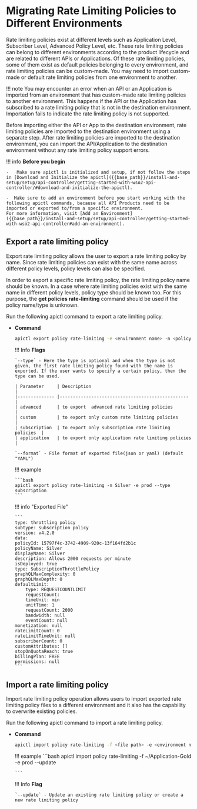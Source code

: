 # Migrating Rate Limiting Policies to Different Environments

Rate limiting policies exist at different levels such as Application Level, Subscriber Level, Advanced Policy Level, etc. These rate limiting policies can belong to different environments according to the product lifecycle and are related to different APIs or Applications. Of these rate limiting policies, some of them exist as default policies belonging to every environment, and rate limiting policies can be custom-made. You may need to import custom-made or default rate limiting policies from one environment to another.

!!! note
    You may encounter an error when an API or an Application is imported from an environment that has custom-made rate limiting policies to another environment. This happens if the API or the Application has subscribed to a rate limiting policy that is not in the destination environment. Importation fails to indicate the rate limiting policy is not supported.

Before importing either the API or App to the destination environment, rate limiting policies are imported to the destination environment using a separate step. After rate limiting policies are imported to the destination environment, you can import the API/Application to the destination environment without any rate limiting policy support errors.

!!! info
    **Before you begin** 

    -   Make sure apictl is initialized and setup, if not follow the steps in [Download and Initialize the apictl]({{base_path}}/install-and-setup/setup/api-controller/getting-started-with-wso2-api-controller/#download-and-initialize-the-apictl).

    -  Make sure to add an environment before you start working with the following apictl commands, because all API Products need to be imported or exported to/from a specific environment.      
    For more information, visit [Add an Environment]({{base_path}}/install-and-setup/setup/api-controller/getting-started-with-wso2-api-controller#add-an-environment).

## Export a rate limiting policy

Export rate limiting policy allows the user to export a rate limiting policy by name. Since rate limiting policies can exist with the same name across different policy levels, policy levels can also be specified.

In order to export a specific rate limiting policy, the rate limiting policy name should be known. In a case where rate limiting policies exist with the same name in different policy levels, policy type should be known too. For this purpose, the **get policies rate-limiting** command should be used if the policy name/type is unknown.

Run the following apictl command to export a rate limiting policy.

-   **Command**

    ```bash
    apictl export policy rate-limiting -e <environment name> -n <policy name> --type <policy type>
    ```

    !!! Info
        **Flags**

        `--type` - Here the type is optional and when the type is not given, the first rate limiting policy found with the name is exported. If the user wants to specify a certain policy, then the type can be used.

        | Parameter     | Description                                      |
        |-------------- |------------------------------------------------- |
        | advanced      | to export  advanced rate limiting policies          |
        | custom        | to export only custom rate limiting policies        |
        | subscription  | to export only subscription rate limiting policies  |
        | application   | to export only application rate limiting policies   |

        `--format` - File format of exported file(json or yaml) (default "YAML")

    !!! example

        ```bash
        apictl export policy rate-limiting -n Silver -e prod --type subscription
        ```

    !!! info "Exported File"

        ```
        type: throttling policy
        subtype: subscription policy
        version: v4.2.0
        data:
        policyId: 15797f4c-3742-4909-920c-13f164fd2b1c
        policyName: Silver
        displayName: Silver
        description: Allows 2000 requests per minute
        isDeployed: true
        type: SubscriptionThrottlePolicy
        graphQLMaxComplexity: 0
        graphQLMaxDepth: 0
        defaultLimit:
            type: REQUESTCOUNTLIMIT
            requestCount:
            timeUnit: min
            unitTime: 1
            requestCount: 2000
            bandwidth: null
            eventCount: null
        monetization: null
        rateLimitCount: 0
        rateLimitTimeUnit: null
        subscriberCount: 0
        customAttributes: []
        stopOnQuotaReach: true
        billingPlan: FREE
        permissions: null
        ```


## Import a rate limiting policy

Import rate limiting policy operation allows users to import exported rate limiting policy files to a different environment and it also has the capability to overwrite existing policies.

Run the following apictl command to import a rate limiting policy.

-   **Command**

    ```bash
    apictl import policy rate-limiting -f <file path> -e <environment name> --update
    ```

    !!! example
        ```bash
        apictl import  policy rate-limiting -f ~/Application-Gold -e prod --update

        ```

    !!! Info
        **Flag**
        
        `--update` - Update an existing rate limiting policy or create a new rate limiting policy


